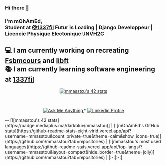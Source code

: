 ### Hi there 👋

### I'm mOhAmEd,<br/> Student at [@1337fil](https://1337.ma/) Futur is Loading | Django Developpeur | Licencie Physique Electonique [UNVH2C](http://www.fsb.univh2c.ma)
## 💻 I am currently working on recreating [Fsbmcours](https://github.com/mmasstou/Fsbmcours) and [libft](https://github.com/mmasstou/libft)<br/> 📚 I am currently learning software engineering at [1337fil](https://1337.ma/)


<p align="center"><a href="https://github.com/mmasstou"><img src="[https://badge42.vercel.app/api/v2/cl1wg22p9004909leo6e585au/stats?cursusId=21&coalitionId=74]" alt="mmasstou's 42 stats" /></a></p>
<br/>

<p align="center">
	<a href="=mailto:mmasstou@student.1337.ma">
		<img alt="Ask Me Anything" src="https://img.shields.io/badge/-Ask_me_anything-blueviolet?style=flat&logo=Gmail&logoColor=white&link=mailto:mmasstou@student.1337.ma" />
	</a>
	<span> * </span>
	<a href="#">
		<img alt="Linkedin Profile" src="https://img.shields.io/badge/-Linkedin_Profile-0072b1?style=flat&logo=Linkedin&logoColor=white&link=#" />
	</a>
</p>
--
[![mmasstou's 42 stats](https://badge.mediaplus.ma/darkblue/mmasstou)]
| [![mOhAmEd's GitHub stats](https://github-readme-stats-eight-virid.vercel.app/api?username=mmasstou&count_private=true&theme=calm&show_icons=true)](https://github.com/mmasstou?tab=repositories) | [![mmasstou's most used languages](https://github-readme-stats.vercel.app/api/top-langs/?username=mmasstou&layout=compact&hide_border=true&theme=jolly)](https://github.com/mmasstou?tab=repositories) |
|:-:|:-:|




